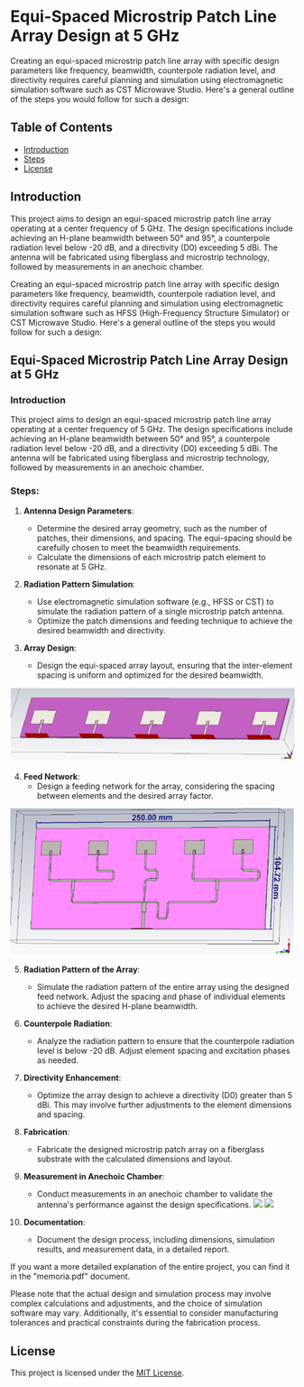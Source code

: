 # Equi-Spaced Microstrip Patch Line Array Design at 5 GHz

Creating an equi-spaced microstrip patch line array with specific design parameters like frequency, beamwidth, counterpole radiation level, and directivity requires careful planning and simulation using electromagnetic simulation software such as  CST Microwave Studio. Here's a general outline of the steps you would follow for such a design:

## Table of Contents

- [Introduction](#introduction)
- [Steps](#steps)
- [License](#license)

## Introduction

This project aims to design an equi-spaced microstrip patch line array operating at a center frequency of 5 GHz. The design specifications include achieving an H-plane beamwidth between 50° and 95°, a counterpole radiation level below -20 dB, and a directivity (D0) exceeding 5 dBi. The antenna will be fabricated using fiberglass and microstrip technology, followed by measurements in an anechoic chamber.

Creating an equi-spaced microstrip patch line array with specific design parameters like frequency, beamwidth, counterpole radiation level, and directivity requires careful planning and simulation using electromagnetic simulation software such as HFSS (High-Frequency Structure Simulator) or CST Microwave Studio. Here's a general outline of the steps you would follow for such a design:

## Equi-Spaced Microstrip Patch Line Array Design at 5 GHz

### Introduction
This project aims to design an equi-spaced microstrip patch line array operating at a center frequency of 5 GHz. The design specifications include achieving an H-plane beamwidth between 50° and 95°, a counterpole radiation level below -20 dB, and a directivity (D0) exceeding 5 dBi. The antenna will be fabricated using fiberglass and microstrip technology, followed by measurements in an anechoic chamber.

### Steps:

1. **Antenna Design Parameters**:
   - Determine the desired array geometry, such as the number of patches, their dimensions, and spacing. The equi-spacing should be carefully chosen to meet the beamwidth requirements.
   - Calculate the dimensions of each microstrip patch element to resonate at 5 GHz.

2. **Radiation Pattern Simulation**:
   - Use electromagnetic simulation software (e.g., HFSS or CST) to simulate the radiation pattern of a single microstrip patch antenna.
   - Optimize the patch dimensions and feeding technique to achieve the desired beamwidth and directivity.

3. **Array Design**:
   - Design the equi-spaced array layout, ensuring that the inter-element spacing is uniform and optimized for the desired beamwidth.

![](Images/Picture1.png)

4. **Feed Network**:
   - Design a feeding network for the array, considering the spacing between elements and the desired array factor.

![](Images/Picture2.png)

5. **Radiation Pattern of the Array**:
   - Simulate the radiation pattern of the entire array using the designed feed network. Adjust the spacing and phase of individual elements to achieve the desired H-plane beamwidth.

6. **Counterpole Radiation**:
   - Analyze the radiation pattern to ensure that the counterpole radiation level is below -20 dB. Adjust element spacing and excitation phases as needed.

7. **Directivity Enhancement**:
   - Optimize the array design to achieve a directivity (D0) greater than 5 dBi. This may involve further adjustments to the element dimensions and spacing.

8. **Fabrication**:
   - Fabricate the designed microstrip patch array on a fiberglass substrate with the calculated dimensions and layout.

9. **Measurement in Anechoic Chamber**:
   - Conduct measurements in an anechoic chamber to validate the antenna's performance against the design specifications.
![](Images/Picture3.png)
![](Images/Picture4.png)

10. **Documentation**:
    - Document the design process, including dimensions, simulation results, and measurement data, in a detailed report.

If you want a more detailed explanation of the entire project, you can find it in the "memoria.pdf" document.



Please note that the actual design and simulation process may involve complex calculations and adjustments, and the choice of simulation software may vary. Additionally, it's essential to consider manufacturing tolerances and practical constraints during the fabrication process.


## License

This project is licensed under the [MIT License](LICENSE).

